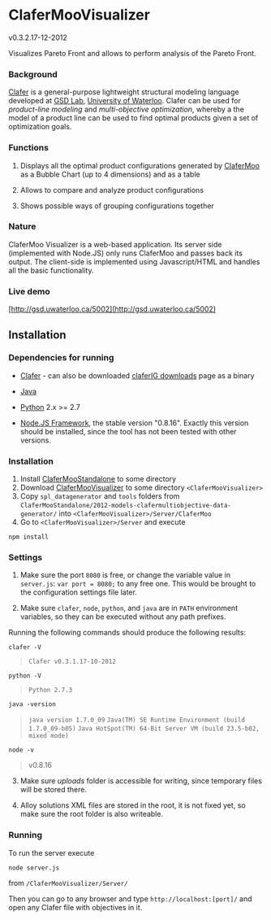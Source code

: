 ClaferMooVisualizer
===================
v0.3.2.17-12-2012

Visualizes Pareto Front and allows to perform analysis of the Pareto Front.

### Background

[Clafer](http://clafer.org) is a general-purpose lightweight structural modeling language developed at [GSD Lab](http://gsd.uwaterloo.ca/), [University of Waterloo](http://uwaterloo.ca). Clafer can be used for *product-line modeling* and *multi-objective optimization*, whereby a the model of a product line can be used to find optimal products given a set of optimization goals. 

### Functions

1. Displays all the optimal product configurations generated by [ClaferMoo](https://github.com/gsdlab/claferMooStandalone) as a Bubble Chart (up to 4 dimensions) and as a table

2. Allows to compare and analyze product configurations

3. Shows possible ways of grouping configurations together  

### Nature

ClaferMoo Visualizer is a web-based application. Its server side (implemented with Node.JS) only runs ClaferMoo and passes back its output.
The client-side is implemented using Javascript/HTML and handles all the basic functionality.

### Live demo

[http://gsd.uwaterloo.ca/5002](http://gsd.uwaterloo.ca/5002)

Installation
------------

### Dependencies for running

* [Clafer](https://github.com/gsdlab/clafer.git) - can also be downloaded [claferIG downloads](https://github.com/gsdlab/claferig/downloads) page as a binary

* [Java](http://www.oracle.com/technetwork/java/javase/downloads/jdk7-downloads-1880260.html)

* [Python](http://www.python.org/getit/) 2.x >= 2.7 

* [Node.JS Framework](http://nodejs.org/download/), the stable version "0.8.16". Exactly this version should be installed, since the tool has not been tested with other versions.

### Installation

1. Install [ClaferMooStandalone](https://github.com/gsdlab/claferMooStandalone) to some directory
2. Download [ClaferMooVisualizer](https://github.com/gsdlab/claferMooVisualizer) to some directory `<ClaferMooVisualizer>`
3. Copy `spl_datagenerator` and `tools` folders from `ClaferMooStandalone/2012-models-clafermultiobjective-data-generator/` into `<ClaferMooVisualizer>/Server/ClaferMoo`
4. Go to `<ClaferMooVisualizer>/Server` and execute
	
 `npm install`

### Settings

1. Make sure the port `8080` is free, or change the variable value in `server.js`:
`var port = 8080;` to any free one. This would be brought to the configuration settings file later.

2. Make sure `clafer`, `node`, `python`, and `java` are in `PATH` environment variables, so they can be executed without any path prefixes.

Running the following commands should produce the following results:

`clafer -V` 

> `Clafer v0.3.1.17-10-2012`

`python -V`

> `Python 2.7.3`

`java -version`

> `java version 1.7.0_09`
> `Java(TM) SE Runtime Environment (build 1.7.0_09-b05)`
> `Java HotSpot(TM) 64-Bit Server VM (build 23.5-b02, mixed mode)`

`node -v`

>v0.8.16


3. Make sure *uploads* folder is accessible for writing, since temporary files will be stored there.

4. Alloy solutions XML files are stored in the root, it is not fixed yet, so make sure the root folder is also writeable.

### Running

To run the server execute
	
`node server.js`
 
from `/ClaferMooVisualizer/Server/`

Then you can go to any browser and type `http://localhost:[port]/` and open any Clafer file with objectives in it.
